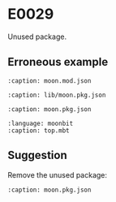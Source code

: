 # E0029

Unused package.

## Erroneous example

```{literalinclude} /sources/error_codes/0029_error/moon.mod.json
:caption: moon.mod.json
```

```{literalinclude} /sources/error_codes/0029_error/lib/moon.pkg.json
:caption: lib/moon.pkg.json
```

```{literalinclude} /sources/error_codes/0029_error/moon.pkg.json
:caption: moon.pkg.json
```

```{literalinclude} /sources/error_codes/0029_error/top.mbt
:language: moonbit
:caption: top.mbt
```

## Suggestion

Remove the unused package:

```{literalinclude} /sources/error_codes/0029_fixed/moon.pkg.json
:caption: moon.pkg.json
```
